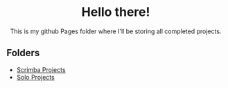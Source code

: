 <h1 align="center"> Hello there!</h1>
<p align="center">
    This is my github Pages folder where I'll be storing all completed projects.
</p>


## Folders
- [Scrimba Projects](https://github.com/QuangLyHo/QuangLyHo.github.io/tree/main/scrimba_projects)
- [Solo Projects](https://github.com/QuangLyHo/QuangLyHo.github.io/tree/main/solo_projects)